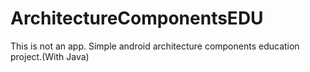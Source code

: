 # ArchitectureComponentsEDU

This is not an app. Simple android architecture components education project.(With Java)
